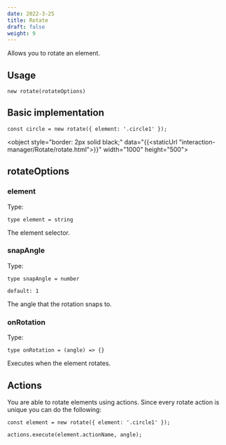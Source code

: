 ```yaml
---
date: 2022-3-25
title: Rotate
draft: false
weight: 9
---
```


Allows you to rotate an element.

## Usage

```{.javascript}
new rotate(rotateOptions)
```

## Basic implementation

```{.javascript}
const circle = new rotate({ element: '.circle1' });
```

<object style="border: 2px solid black;" data="{{<staticUrl "interaction-manager/Rotate/rotate.html">}}" width="1000" height="500"></object>

## rotateOptions

### element

Type:

```{.javascript}
type element = string
```

The element selector.

### snapAngle

Type:

```{.javascript}
type snapAngle = number
```

`default: 1`

The angle that the rotation snaps to.

### onRotation

Type:

```{.javascript}
type onRotation = (angle) => {}
```

Executes when the element rotates.

## Actions

You are able to rotate elements using actions. Since every rotate action is unique you can do the following:

```{.javascript}
const element = new rotate({ element: '.circle1' });

actions.execute(element.actionName, angle);
```
